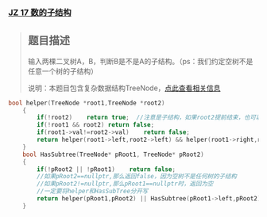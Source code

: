 ### [JZ 17 数的子结构](https://www.nowcoder.com/practice/6e196c44c7004d15b1610b9afca8bd88?tpId=13&&tqId=11170&rp=1&ru=/ta/coding-interviews&qru=/ta/coding-interviews/question-ranking)

> ## 题目描述
>
> 输入两棵二叉树A，B，判断B是不是A的子结构。（ps：我们约定空树不是任意一个树的子结构）
>
> 说明：本题目包含复杂数据结构TreeNode，[点此查看相关信息](https://blog.nowcoder.net/n/954373f213e14eeab0a69ed0e9ef1b6e)

```cpp
bool helper(TreeNode *root1,TreeNode *root2)
    {
        if(!root2)    return true;	//注意是子结构，如果root2提前结束，也可以算作子结构
        if(!root1 && root2) return false;
        if(root1->val!=root2->val)    return false;
        return helper(root1->left,root2->left) && helper(root1->right,root2->right);
    }
    bool HasSubtree(TreeNode* pRoot1, TreeNode* pRoot2)
    {
        if(!pRoot2 || !pRoot1)    return false;
        //如果pRoot2==nullptr,那么返回false，因为空树不是任何树的子结构
        //如果pRoot2!=nullptr,那么pRoot1==nullptr时，返回为空
        //一定要将helper和HasSubTree分开写
        return helper(pRoot1,pRoot2) || HasSubtree(pRoot1->left,pRoot2) || HasSubtree(pRoot1->right,pRoot2);
    }
```

